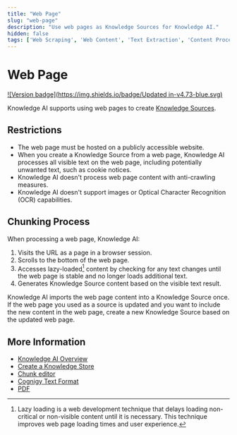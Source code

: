```yaml
---
title: "Web Page"
slug: "web-page"
description: "Use web pages as Knowledge Sources for Knowledge AI."
hidden: false
tags: ['Web Scraping', 'Web Content', 'Text Extraction', 'Content Processing']
---
```


# Web Page

[![Version badge](https://img.shields.io/badge/Updated in-v4.73-blue.svg)](../../../../../release-notes/4.73.md)

Knowledge AI supports using web pages to create [Knowledge Sources](../knowledge-source.md).

## Restrictions

- The web page must be hosted on a publicly accessible website.
- When you create a Knowledge Source from a web page, Knowledge AI processes all visible text on the web page, including potentially unwanted text, such as cookie notices.
- Knowledge AI doesn't process web page content with anti-crawling measures.
- Knowledge AI doesn't support images or Optical Character Recognition (OCR) capabilities.

## Chunking Process

When processing a web page, Knowledge AI:

1. Visits the URL as a page in a browser session.
2. Scrolls to the bottom of the web page. 
3. Accesses lazy-loaded[^*] content by checking for any text changes until the web page is stable and no longer loads additional text.
4. Generates Knowledge Source content based on the visible text result.

Knowledge AI imports the web page content into a Knowledge Source once. If the web page you used as a source is updated and you want to include the new content in the web page, create a new Knowledge Source based on the updated web page.

## More Information

- [Knowledge AI Overview](../../overview.md)
- [Create a Knowledge Store](../../getting-started.md)
- [Chunk editor](../../knowledge-chunk/knowledge-chunk.md)
- [Cognigy Text Format](ctxt.md)
- [PDF](pdf.md)
  
[^*]: Lazy loading is a web development technique that delays loading non-critical or non-visible content until it is necessary. This technique improves web page loading times and user experience.